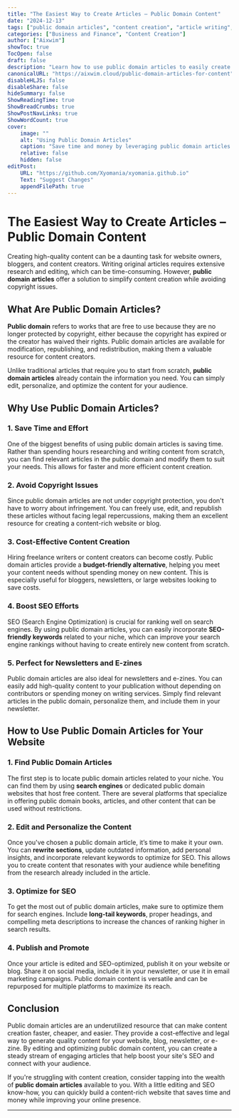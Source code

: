 ```yaml
---
title: "The Easiest Way to Create Articles – Public Domain Content"
date: "2024-12-13"
tags: ["public domain articles", "content creation", "article writing", "content marketing", "SEO articles"]
categories: ["Business and Finance", "Content Creation"]
author: ["Aixwim"]
showToc: true
TocOpen: false
draft: false
description: "Learn how to use public domain articles to easily create content for your website, blog, or newsletter. Save time, money, and avoid copyright issues."
canonicalURL: "https://aixwim.cloud/public-domain-articles-for-content"
disableHLJS: false
disableShare: false
hideSummary: false
ShowReadingTime: true
ShowBreadCrumbs: true
ShowPostNavLinks: true
ShowWordCount: true
cover:
    image: ""
    alt: "Using Public Domain Articles"
    caption: "Save time and money by leveraging public domain articles for your content."
    relative: false
    hidden: false
editPost:
    URL: "https://github.com/Xyomania/xyomania.github.io"
    Text: "Suggest Changes"
    appendFilePath: true
---
```


# The Easiest Way to Create Articles – Public Domain Content

Creating high-quality content can be a daunting task for website owners, bloggers, and content creators. Writing original articles requires extensive research and editing, which can be time-consuming. However, **public domain articles** offer a solution to simplify content creation while avoiding copyright issues.

## What Are Public Domain Articles?

**Public domain** refers to works that are free to use because they are no longer protected by copyright, either because the copyright has expired or the creator has waived their rights. Public domain articles are available for modification, republishing, and redistribution, making them a valuable resource for content creators.

Unlike traditional articles that require you to start from scratch, **public domain articles** already contain the information you need. You can simply edit, personalize, and optimize the content for your audience.

## Why Use Public Domain Articles?

### 1. **Save Time and Effort**
One of the biggest benefits of using public domain articles is saving time. Rather than spending hours researching and writing content from scratch, you can find relevant articles in the public domain and modify them to suit your needs. This allows for faster and more efficient content creation.

### 2. **Avoid Copyright Issues**
Since public domain articles are not under copyright protection, you don't have to worry about infringement. You can freely use, edit, and republish these articles without facing legal repercussions, making them an excellent resource for creating a content-rich website or blog.

### 3. **Cost-Effective Content Creation**
Hiring freelance writers or content creators can become costly. Public domain articles provide a **budget-friendly alternative**, helping you meet your content needs without spending money on new content. This is especially useful for bloggers, newsletters, or large websites looking to save costs.

### 4. **Boost SEO Efforts**
SEO (Search Engine Optimization) is crucial for ranking well on search engines. By using public domain articles, you can easily incorporate **SEO-friendly keywords** related to your niche, which can improve your search engine rankings without having to create entirely new content from scratch.

### 5. **Perfect for Newsletters and E-zines**
Public domain articles are also ideal for newsletters and e-zines. You can easily add high-quality content to your publication without depending on contributors or spending money on writing services. Simply find relevant articles in the public domain, personalize them, and include them in your newsletter.

## How to Use Public Domain Articles for Your Website

### 1. **Find Public Domain Articles**
The first step is to locate public domain articles related to your niche. You can find them by using **search engines** or dedicated public domain websites that host free content. There are several platforms that specialize in offering public domain books, articles, and other content that can be used without restrictions.

### 2. **Edit and Personalize the Content**
Once you've chosen a public domain article, it’s time to make it your own. You can **rewrite sections**, update outdated information, add personal insights, and incorporate relevant keywords to optimize for SEO. This allows you to create content that resonates with your audience while benefiting from the research already included in the article.

### 3. **Optimize for SEO**
To get the most out of public domain articles, make sure to optimize them for search engines. Include **long-tail keywords**, proper headings, and compelling meta descriptions to increase the chances of ranking higher in search results.

### 4. **Publish and Promote**
Once your article is edited and SEO-optimized, publish it on your website or blog. Share it on social media, include it in your newsletter, or use it in email marketing campaigns. Public domain content is versatile and can be repurposed for multiple platforms to maximize its reach.

## Conclusion

Public domain articles are an underutilized resource that can make content creation faster, cheaper, and easier. They provide a cost-effective and legal way to generate quality content for your website, blog, newsletter, or e-zine. By editing and optimizing public domain content, you can create a steady stream of engaging articles that help boost your site's SEO and connect with your audience.

If you're struggling with content creation, consider tapping into the wealth of **public domain articles** available to you. With a little editing and SEO know-how, you can quickly build a content-rich website that saves time and money while improving your online presence.

---
